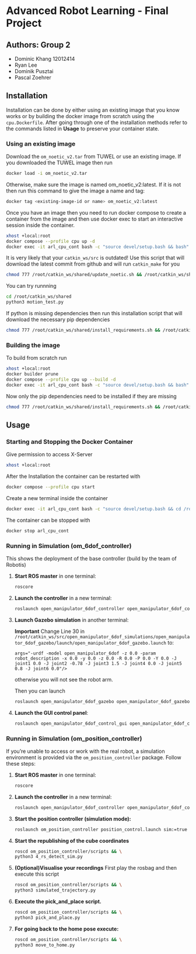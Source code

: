 # Advanced Robot Learning - Final Project

## Authors: Group 2
- Dominic Khang 12012414
- Ryan Lee
- Dominik Pusztai
- Pascal Zoehrer 

## Installation

Installation can be done by either using an existing image that you know works or by building the docker image from scratch using the `cpu.Dockerfile`. After going through one of the installation methods refer to the commands listed in **Usage** to preserve your container state.

### Using an existing image
Download the `om_noetic_v2.tar` from TUWEL or use an existing image. If you downloaded the TUWEL image then run 
``` bash
docker load -i om_noetic_v2.tar
```

Otherwise, make sure the image is named om_noetic_v2:latest. If it is not then run this command to give the image a name and tag:
``` bash
docker tag <existing-image-id or name> om_noetic_v2:latest
```

Once you have an image then you need to run docker compose to create a container from the image and then use docker exec to start an interactive session inside the container.
``` bash
xhost +local:root
docker compose --profile cpu up -d
docker exec -it arl_cpu_cont bash -c "source devel/setup.bash && bash"
```

It is very likely that your `catkin_ws/src` is outdated! Use this script that will download the latest commit from github and will run `catkin_make` for you
``` bash
chmod 777 /root/catkin_ws/shared/update_noetic.sh && /root/catkin_ws/shared/update_noetic.sh
```

You can try runnning
``` bash
cd /root/catkin_ws/shared
python3 motion_test.py
```

If python is missing dependencies then run this installation script that will download the necessary pip dependencies
``` bash
chmod 777 /root/catkin_ws/shared/install_requirements.sh && /root/catkin_ws/shared/install_requirements.sh
```

### Building the image
To build from scratch run
``` bash
xhost +local:root
docker builder prune
docker compose --profile cpu up --build -d
docker exec -it arl_cpu_cont bash -c "source devel/setup.bash && bash"
```

Now only the pip dependencies need to be installed if they are missing
``` bash
chmod 777 /root/catkin_ws/shared/install_requirements.sh && /root/catkin_ws/shared/install_requirements.sh
```


## Usage
### Starting and Stopping the Docker Container
Give permission to access X-Server
``` bash
xhost +local:root
```

After the Installation the container can be restarted with
``` bash
docker compose --profile cpu start
```

Create a new terminal inside the container
``` bash
docker exec -it arl_cpu_cont bash -c "source devel/setup.bash && cd /root/catkin_ws/shared && bash"
```

The container can be stopped with 
``` bash
docker stop arl_cpu_cont 
```

### Running in Simulation (om_6dof_controller)
This shows the deployment of the base controller (build by the team of Robotis)
1. **Start ROS master** in one terminal:
   ```bash
   roscore
   ```

2. **Launch the controller** in a new terminal:
   ```bash
   roslaunch open_manipulator_6dof_controller open_manipulator_6dof_controller.launch use_platform:=false
   ```

3. **Launch Gazebo simulation** in another terminal:

    **Important** Change Line 30 in `/root/catkin_ws/src/open_manipulator_6dof_simulations/open_manipulator_6dof_gazebo/launch/open_manipulator_6dof_gazebo.launch` to:  
    ```
    args="-urdf -model open_manipulator_6dof -z 0.0 -param robot_description -x 0.0 -y 0.0 -z 0.0 -R 0.0 -P 0.0 -Y 0.0 -J joint1 0.0 -J joint2 -0.78 -J joint3 1.5 -J joint4 0.0 -J joint5 0.8 -J joint6 0.0"/>
    ```
    otherwise you will not see the robot arm.

    Then you can launch
    ```bash
    roslaunch open_manipulator_6dof_gazebo open_manipulator_6dof_gazebo.launch controller:=position
    ```

4. **Launch the GUI control panel**:
   ```bash
   roslaunch open_manipulator_6dof_control_gui open_manipulator_6dof_control_gui.launch
   ```

### Running in Simulation (om_position_controller)
If you’re unable to access or work with the real robot, a simulation environment is provided via the `om_position_controller` package. Follow these steps:

1. **Start ROS master** in one terminal:
   ```bash
   roscore
   ```

2. **Launch the controller** in a new terminal:
   ```bash
   roslaunch open_manipulator_6dof_controller open_manipulator_6dof_controller.launch use_platform:=false
   ```

3. **Start the position controller (simulation mode):**
   ```bash
   roslaunch om_position_controller position_control.launch sim:=true
   ```

4. **Start the republishing of the cube coordinates**
   ```bash 
   roscd om_position_controller/scripts && \
   python3 4_rs_detect_sim.py 
   ```

5. **(Optional)Visualise your recordings**
   First play the rosbag and then execute this script
   ```bash 
   roscd om_position_controller/scripts && \
   python3 simulated_trajectory.py
   ```

6. **Execute the pick_and_place script.**
   ```bash 
   roscd om_position_controller/scripts && \
   python3 pick_and_place.py
   ```

7. **For going back to the home pose execute:**
   ```bash 
   roscd om_position_controller/scripts && \
   python3 move_to_home.py 
   ```


